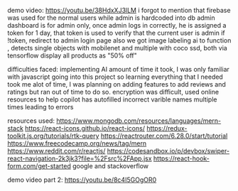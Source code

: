 

demo video:
https://youtu.be/38HdxXJ3lLM
i forgot to mention that firebase was used for the normal users while admin is hardcoded into db
admin dashboard is for admin only, once admin logs in correctly, he is assigned a token for 1 day, that token is used to verify that the current user is admin if !token, redirect to admin login page
also we got image labeling ai to function , detects single objects with mobilenet and multiple with coco ssd, both via tensorflow
display all products as "50% off"


difficulties faced:
implementing AI 
amount of time it took, I was only familiar with javascript going into this project so learning everything that I needed took me alot of time, I was planning on adding features to add reviews and ratings but ran out of time to do so. 
encryption was difficult, used online resources to help
copilot has autofilled incorrect varible names multiple times leading to errors


resources used: 
https://www.mongodb.com/resources/languages/mern-stack
https://react-icons.github.io/react-icons/
https://redux-toolkit.js.org/tutorials/rtk-query
https://reactrouter.com/6.28.0/start/tutorial
https://www.freecodecamp.org/news/tag/mern
https://www.reddit.com/r/reactjs/
https://codesandbox.io/p/devbox/swiper-react-navigation-2k3jk3?file=%2Fsrc%2FApp.jsx
https://react-hook-form.com/get-started
google and stackoverflow


demo video part 2: 
https://youtu.be/8c4I5GOgOR0


